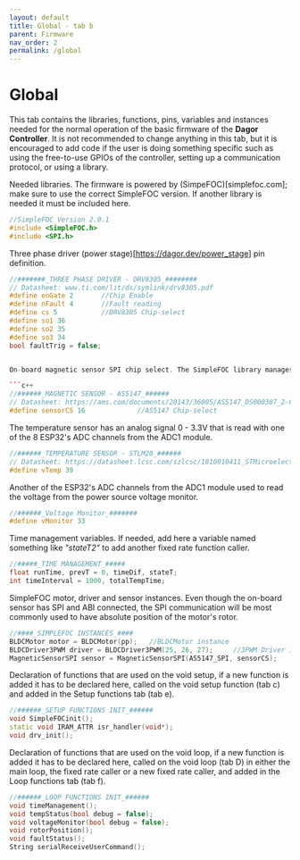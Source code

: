 ```yaml
---
layout: default
title: Global - tab b
parent: Firmware
nav_order: 2
permalink: /global
---
```


# Global

This tab contains the libraries, functions, pins, variables and instances needed for the normal operation of the basic firmware of the **Dagor Controller**. It is not recommended to change anything in this tab, but it is encouraged to add code if the user is doing something specific such as using the free-to-use GPIOs of the controller, setting up a communication protocol, or using a library.

Needed libraries. The firmware is powered by (SimpeFOC)[simplefoc.com]; make sure to use the correct SimpleFOC version. If another library is needed it must be included here.

```c++
//SimpleFOC Version 2.0.1
#include <SimpleFOC.h>
#include <SPI.h>
```

Three phase driver (power stage)[https://dagor.dev/power_stage] pin definition.

```c++
//#######_THREE PHASE DRIVER - DRV8305_########
// Datasheet: www.ti.com/lit/ds/symlink/drv8305.pdf
#define enGate 2       //Chip Enable
#define nFault 4       //Fault reading
#define cs 5           //DRV8305 Chip-select
#define so1 36
#define so2 35
#define so3 34
bool faultTrig = false;


On-board magnetic sensor SPI chip select. The SimpleFOC library manages the SPI communication with the sensor.

```c++
//######_MAGNETIC SENSOR - AS5147_######
// Datasheet: https://ams.com/documents/20143/36005/AS5147_DS000307_2-00.pdf
#define sensorCS 16             //AS5147 Chip-select
```

The temperature sensor has an analog signal 0 - 3.3V that is read with one of the 8 ESP32's ADC channels from the ADC1 module.

```c++
//######_TEMPERATURE SENSOR - STLM20_######
// Datasheet: https://datasheet.lcsc.com/szlcsc/1810010411_STMicroelectronics-STLM20W87F_C129796.pdf
#define vTemp 39
```
Another of the ESP32's ADC channels from the ADC1 module used to read the voltage from the power source voltage monitor.

```c++
//######_Voltage Monitor_#######
#define vMonitor 33
```

Time management variables. If needed, add here a variable named something like *"stateT2"* to add another fixed rate function caller.
```c++
//#####_TIME MANAGEMENT_#####
float runTime, prevT = 0, timeDif, stateT;
int timeInterval = 1000, totalTempTime;
```

SimpleFOC motor, driver and sensor instances. Even though the on-board sensor has SPI and ABI connected, the SPI communication will be most commonly used to have absolute position of the motor's rotor.

```c++
//####_SIMPLEFOC INSTANCES_####
BLDCMotor motor = BLDCMotor(pp);   //BLDCMotor instance
BLDCDriver3PWM driver = BLDCDriver3PWM(25, 26, 27);     //3PWM Driver instance
MagneticSensorSPI sensor = MagneticSensorSPI(AS5147_SPI, sensorCS);       //SPI Magnetic sensor instance
```

Declaration of functions that are used on the void setup, if a new function is added it has to be declared here, called on the void setup function (tab c) and added in the Setup functions tab (tab e).

```c++
//######_SETUP FUNCTIONS INIT_######
void SimpleFOCinit();
static void IRAM_ATTR isr_handler(void*);
void drv_init();
```

Declaration of functions that are used on the void loop, if a new function is added it has to be declared here, called on the void loop (tab D) in either the main loop, the fixed rate caller or a new fixed rate caller, and added in the Loop functions tab (tab f).

```c++
//######_LOOP FUNCTIONS INIT_######
void timeManagement();
void tempStatus(bool debug = false);
void voltageMonitor(bool debug = false);
void rotorPosition();
void faultStatus();
String serialReceiveUserCommand();
```
